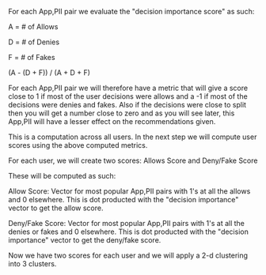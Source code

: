 For each App,PII pair we evaluate the "decision importance score" as such:

A = # of Allows

D = # of Denies

F = # of Fakes

(A - (D + F)) / (A + D + F)

For each App,PII pair we will therefore have a metric that will give a score close to 1 if most of the user decisions were allows and a -1 if most of the decisions were denies and fakes. Also if the decisions were close to split then you will get a number close to zero and as you will see later, this App,PII will have a lesser effect on the recommendations given.

This is a computation across all users. In the next step we will compute user scores using the above computed metrics.

For each user, we will create two scores: Allows Score and Deny/Fake Score

These will be computed as such:

Allow Score: Vector for most popular App,PII pairs with 1's at all the allows and 0 elsewhere. This is dot producted with the "decision importance" vector to get the allow score.

Deny/Fake Score: Vector for most popular App,PII pairs with 1's at all the denies or fakes and 0 elsewhere. This is dot producted with the "decision importance" vector to get the deny/fake score.

Now we have two scores for each user and we will apply a 2-d clustering into 3 clusters.



